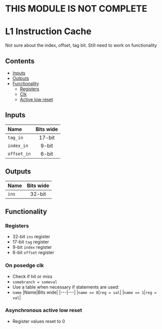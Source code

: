 # THIS MODULE IS NOT COMPLETE #

# L1 Instruction Cache #
Not sure about the index, offset, tag bit. Still need to work on functionality

## Contents
* [Inputs](#inputs)
* [Outputs](#outputs)
* [Functionality](#functionality)
  * [Registers](#registers)
  * [Clk](#on-posedge-clk)
  * [Active low reset](#asynchronous-active-low-reset)

## Inputs
|Name|Bits wide|
|:---|:---:|
|```tag_in```|17-bit|
|```index_in```|9-bit|
|```offset_in```|6-bit|

## Outputs
|Name|Bits wide|
|:---|:---:|
|```ins```|32-bit|

## Functionality
### Registers
  - 32-bit ```ins``` register
  - 17-bit ```tag``` register
  - 9-bit ```index``` register
  - 6-bit ```offset``` register

### On posedge clk
  - Check if hit or miss
  - ```somebranch = someval```
  - Use a table when necessary if statements are used:
  - ```name```
    |Name|Bits wide|
    |---|---|
    |```name == 0```|```reg = val```|
    |```name == 1```|```reg = val```|
  

### Asynchronous active low reset
  - Register values reset to 0
